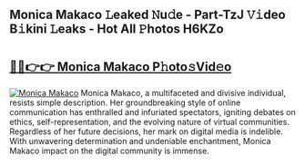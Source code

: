 ## Monica Makaco 𝙻eaked 𝙽u𝚍e - Part-TzJ 𝚅𝚒deo B𝚒kini 𝙻eaks - Hot All 𝙿hotos H6KZo

# <h2><a href="http://ld58lg4.urlbe.top/?page=Monica+Makaco">🔗🔗👉👉 Monica Makaco P𝚑oto𝚜Vid𝚎o</a></h2>

[![Monica Makaco](https://i.imgur.com/eBuTRDB.gif)](http://ld58lg4.urlbe.top/?page=Monica+Makaco)
Monica Makaco, a multifaceted and divisive individual, resists simple description. Her groundbreaking style of online communication has enthralled and infuriated spectators, igniting debates on ethics, self-representation, and the evolving nature of virtual communities. Regardless of her future decisions, her mark on digital media is indelible. With unwavering determination and undeniable enchantment, Monica Makaco impact on the digital community is immense.
